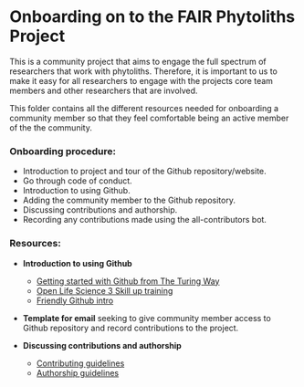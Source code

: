 # Onboarding on to the FAIR Phytoliths Project

This is a community project that aims to engage the full spectrum of researchers that work with phytoliths. Therefore, it is important to us to make it easy for all researchers to engage with the projects core team members and other researchers that are involved.

This folder contains all the different resources needed for onboarding a community member so that they feel comfortable being an active member of the the community.

### Onboarding procedure:
* Introduction to project and tour of the Github repository/website.
 * Go through code of conduct. 
* Introduction to using Github.
* Adding the community member to the Github repository.
* Discussing contributions and authorship.
* Recording any contributions made using the all-contributors bot.

### Resources:
* **Introduction to using Github**
  * [Getting started with Github from The Turing Way](https://the-turing-way.netlify.app/collaboration/github-novice.html)
  * [Open Life Science 3 Skill up training](https://www.youtube.com/watch?v=Hj4kpy9LB6c)
  * [Friendly Github intro](https://kirstiejane.github.io/friendly-github-intro/)

* **Template for email** seeking to give community member access to Github repository and record contributions to the project.

* **Discussing contributions and authorship**
  * [Contributing guidelines](https://github.com/open-phytoliths/FAIR-phytoliths/blob/main/CONTRIBUTING.md)
  * [Authorship guidelines](https://github.com/open-phytoliths/FAIR-phytoliths/blob/main/Authorship-guidelines.md)


 
